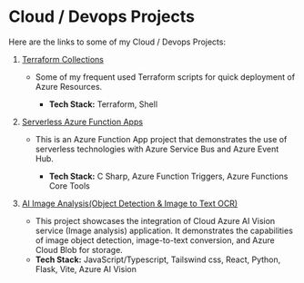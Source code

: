 # Cloud / Devops Projects

Here are the links to some of my Cloud / Devops Projects:


1. [Terraform Collections](https://github.com/edward232232/Terraform_Azure)
   -  Some of my frequent used Terraform scripts for quick deployment of Azure Resources.

      + **Tech Stack:** Terraform, Shell

2. [Serverless Azure Function Apps](https://github.com/edward232232/ServerlessAzureFunctionApps)
   - This is an Azure Function App project that demonstrates the use of serverless technologies with Azure Service Bus and Azure Event Hub.
  
       + **Tech Stack:** C Sharp, Azure Function Triggers, Azure Functions Core Tools

3. [AI Image Analysis(Object Detection & Image to Text OCR)](https://github.com/edward232232/AI_Vision_Demo)
   - This project showcases the integration of Cloud Azure AI Vision service (Image analysis) application. It demonstrates the capabilities of image object detection, image-to-text  conversion, and Azure Cloud Blob for          storage.

    + **Tech Stack:** JavaScript/Typescript, Tailswind css, React, Python, Flask, Vite, Azure AI Vision
